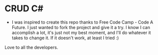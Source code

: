 # CRUD C# 

- I was inspired to create this repo thanks to Free Code Camp - Code A Future. I just wanted to fork the project and give it a try. I know I can accomplish a lot, it's just not my best moment, and I'll do whatever it takes to change it. If it doesn't work, at least I tried :)

Love to all the developers.